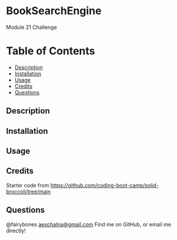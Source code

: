 # BookSearchEngine
Module 21 Challenge

# Table of Contents
- [Description](#description)
- [Installation](#installation)
- [Usage](#usage)
- [Credits](#credits)
- [Questions](#questions)

## Description


## Installation


## Usage


## Credits
Starter code from https://github.com/coding-boot-camp/solid-broccoli/tree/main

## Questions
@fairybones
aeschalna@gmail.com
Find me on GitHub, or email me directly!

